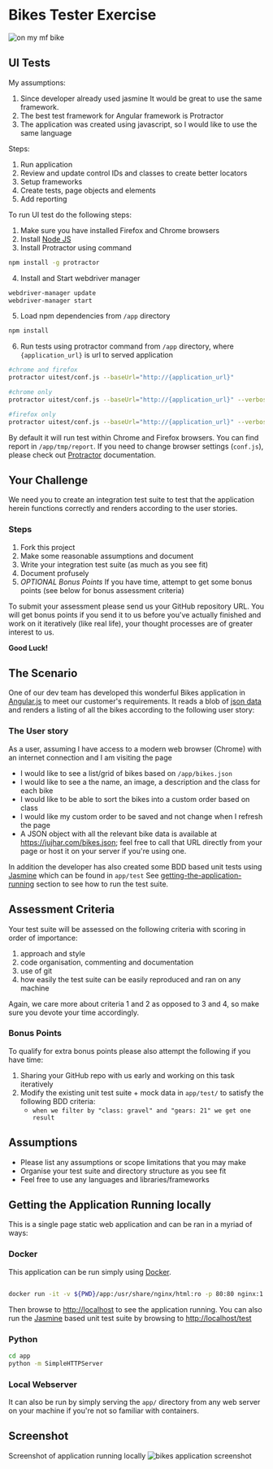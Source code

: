 # Bikes Tester Exercise

![on my mf bike](app/favicon.png)

## UI Tests

My assumptions:
1. Since developer already used jasmine It would be great to use the same framework.
2. The best test framework for Angular framework is Protractor 
3. The application was created using javascript, so I would like to use the same language

Steps:
1. Run application 
2. Review and update control IDs and classes to create better locators
3. Setup frameworks
4. Create tests, page objects and elements
5. Add reporting

To run UI test do the following steps:
1. Make sure you have installed Firefox and Chrome browsers 
2. Install [Node JS](https://nodejs.org/en/)
3. Install Protractor using command
```bash
npm install -g protractor
```
4. Install and Start webdriver manager
```bash
webdriver-manager update
webdriver-manager start
```
5. Load npm dependencies from `/app` directory
```bash
npm install
```
6. Run tests using protractor command from `/app` directory, where `{application_url}` is url to served application
```bash
#chrome and firefox
protractor uitest/conf.js --baseUrl="http://{application_url}"

#chrome only
protractor uitest/conf.js --baseUrl="http://{application_url}" --verbose --browser=chrome --multiCapabilities

#firefox only
protractor uitest/conf.js --baseUrl="http://{application_url}" --verbose --browser=firefox --multiCapabilities
```

By default it will run test within Chrome and Firefox browsers.
You can find report in `/app/tmp/report`.
If you need to change browser settings (`conf.js`), please check out [Protractor](https://www.protractortest.org) documentation.

## Your Challenge

We need you to create an integration test suite to test that the application herein functions correctly and renders according to the user stories.

### Steps

1. Fork this project
2. Make some reasonable assumptions and document
3. Write your integration test suite (as much as you see fit)
4. Document profusely
5. *OPTIONAL Bonus Points* If you have time, attempt to get some bonus points (see below for bonus assessment criteria)

To submit your assessment please send us your GitHub repository URL. You will get bonus points if you send it to us before you've actually finished and work on it iteratively (like real life), your thought processes are of greater interest to us.

**Good Luck!**

## The Scenario

One of our dev team has developed this wonderful Bikes application in [Angular.js](https://angularjs.org/) to meet our customer's requirements.
It reads a blob of [json data](app/bikes.json) and renders a listing of all the bikes according to the following user story:

### The User story

As a user, assuming I have access to a modern web browser (Chrome) with an internet connection and I am visiting the page

- I would like to see a list/grid of bikes based on `/app/bikes.json`
- I would like to see a the name, an image, a description and the class for each bike
- I would like to be able to sort the bikes into a custom order based on class
- I would like my custom order to be saved and not change when I refresh the page
- A JSON object with all the relevant bike data is available at https://jujhar.com/bikes.json; feel free to call that URL directly from your page or host it on your server if you're using one.

In addition the developer has also created some BDD based unit tests using [Jasmine](https://jasmine.github.io/) which can be found in `app/test`
See [getting-the-application-running](https://github.com/jujhars13/test-testers#getting-the-application-running-locally) section to see how to run the test suite.

## Assessment Criteria

Your test suite will be assessed on the following criteria with scoring in order of importance:

1. approach and style
2. code organisation, commenting and documentation
3. use of git
4. how easily the test suite can be easily reproduced and ran on any machine

Again, we care more about criteria 1 and 2 as opposed to 3 and 4, so make sure you devote your time accordingly.

### Bonus Points

To qualify for extra bonus points please also attempt the following if you have time:

1. Sharing your GitHub repo with us early and working on this task iteratively
2. Modify the existing unit test suite + mock data in `app/test/` to satisfy the following BDD criteria:
    - `when we filter by "class: gravel" and "gears: 21" we get one result`

## Assumptions

- Please list any assumptions or scope limitations that you may make
- Organise your test suite and directory structure as you see fit
- Feel free to use any languages and libraries/frameworks

## Getting the Application Running locally
This is a single page static web application and can be ran in a myriad of ways:

### Docker

This application can be run simply using [Docker](https://www.docker.com/).

```bash

docker run -it -v ${PWD}/app:/usr/share/nginx/html:ro -p 80:80 nginx:1.13
```

Then browse to [http://localhost]() to see the application running.
You can also run the [Jasmine](https://jasmine.github.io/) based unit test suite by browsing to [http://localhost/test]() 

### Python

```bash
cd app
python -m SimpleHTTPServer
```

### Local Webserver

It can also be run by simply serving the `app/` directory from any web server on your machine if you're not so familiar with containers.

## Screenshot

Screenshot of application running locally
![bikes application screenshot](https://raw.githubusercontent.com/jujhars13/test-testers/master/screenshot.png)
